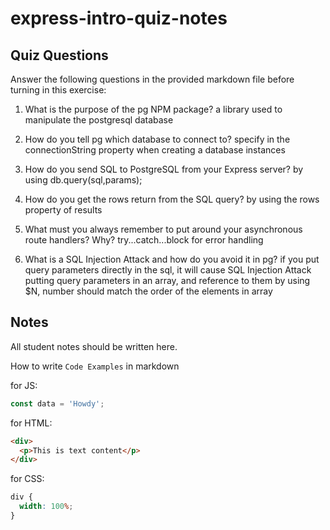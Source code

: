 # express-intro-quiz-notes

## Quiz Questions

Answer the following questions in the provided markdown file before turning in this exercise:

1. What is the purpose of the pg NPM package?
   a library used to manipulate the postgresql database

2. How do you tell pg which database to connect to?
   specify in the connectionString property when creating a database instances
3. How do you send SQL to PostgreSQL from your Express server?
   by using db.query(sql,params);
4. How do you get the rows return from the SQL query?
   by using the rows property of results
5. What must you always remember to put around your asynchronous route handlers? Why?
   try...catch...block
   for error handling

6. What is a SQL Injection Attack and how do you avoid it in pg?
   if you put query parameters directly in the sql, it will cause SQL Injection Attack
   putting query parameters in an array, and reference to them by using $N, number should match the order of the elements in array

## Notes

All student notes should be written here.

How to write `Code Examples` in markdown

for JS:

```javascript
const data = 'Howdy';
```

for HTML:

```html
<div>
  <p>This is text content</p>
</div>
```

for CSS:

```css
div {
  width: 100%;
}
```
